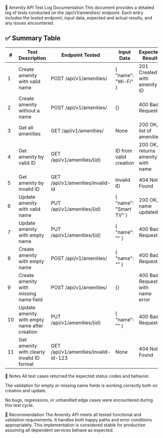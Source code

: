 🧾 Amenity API Test Log Documentation
This document provides a detailed log of tests conducted on the /api/v1/amenities/ endpoint. Each entry includes the tested endpoint, input data, expected and actual results, and any issues encountered.

## ✅ Summary Table

| #  | Test Description                             | Endpoint Tested                         | Input Data                             | Expected Result                      | Actual Result     | Issues Found |
|----|-----------------------------------------------|------------------------------------------|----------------------------------------|--------------------------------------|-------------------|--------------|
| 1  | Create amenity with valid name                | POST /api/v1/amenities/                  | { "name": "Wi-Fi" }                    | 201 Created with amenity ID          | ✅ As expected     | ❌           |
| 2  | Create amenity without a name                 | POST /api/v1/amenities/                  | {}                                     | 400 Bad Request                       | ✅ As expected     | ❌           |
| 3  | Get all amenities                             | GET /api/v1/amenities/                   | None                                   | 200 OK, list of amenities            | ✅ As expected     | ❌           |
| 4  | Get amenity by valid ID                       | GET /api/v1/amenities/{id}               | ID from valid creation                 | 200 OK, returns amenity with name    | ✅ As expected     | ❌           |
| 5  | Get amenity by invalid ID                     | GET /api/v1/amenities/invalid-id         | Invalid ID                             | 404 Not Found                         | ✅ As expected     | ❌           |
| 6  | Update amenity with valid name                | PUT /api/v1/amenities/{id}               | { "name": "Smart TV" }                 | 200 OK, name updated                  | ✅ As expected     | ❌           |
| 7  | Update amenity with empty name                | PUT /api/v1/amenities/{id}               | { "name": "" }                         | 400 Bad Request                       | ✅ As expected     | ❌           |
| 8  | Create amenity with empty name                | POST /api/v1/amenities/                  | { "name": "" }                         | 400 Bad Request                       | ✅ As expected     | ❌           |
| 9  | Create amenity with missing name field        | POST /api/v1/amenities/                  | {}                                     | 400 Bad Request with name error       | ✅ As expected     | ❌           |
| 10 | Update amenity with empty name after creation | PUT /api/v1/amenities/{id}               | { "name": "" }                         | 400 Bad Request                       | ✅ As expected     | ❌           |
| 11 | Get amenity with clearly invalid ID format    | GET /api/v1/amenities/invalid-id-123     | None                                   | 404 Not Found                         | ✅ As expected     | ❌           |

📌 Notes
All test cases returned the expected status codes and behavior.

The validation for empty or missing name fields is working correctly both on creation and update.

No bugs, regressions, or unhandled edge cases were encountered during this test cycle.

🧪 Recommendation
The Amenity API meets all tested functional and validation requirements. It handles both happy paths and error conditions appropriately. This implementation is considered stable for production assuming all dependent services behave as expected.

